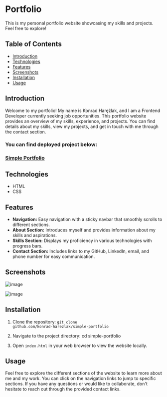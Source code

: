 # Portfolio

This is my personal portfolio website showcasing my skills and projects. Feel free to explore!

## Table of Contents
- [Introduction](#introduction)
- [Technologies](#technologies)
- [Features](#features)
- [Screenshots](#screenshots)
- [Installation](#installation)
- [Usage](#usage)

## Introduction

Welcome to my portfolio! My name is Konrad Harężlak, and I am a Frontend Developer currently seeking job opportunities. This portfolio website provides an overview of my skills, experience, and projects. You can find details about my skills, view my projects, and get in touch with me through the contact section.

### You can find deployed project below:
### [Simple Portfolio](https://simple-portfolio-hary.netlify.app)

## Technologies

- HTML
- CSS

## Features

- **Navigation:** Easy navigation with a sticky navbar that smoothly scrolls to different sections.
- **About Section:** Introduces myself and provides information about my skills and aspirations.
- **Skills Section:** Displays my proficiency in various technologies with progress bars.
- **Contact Section:** Includes links to my GitHub, LinkedIn, email, and phone number for easy communication.

## Screenshots

![image](https://github.com/konrad-harezlak/simple-portfolio/assets/146349083/8c06dadf-d17f-4d1e-b313-5035b2061ea1)


![image](https://github.com/konrad-harezlak/simple-portfolio/assets/146349083/9002ea21-bd22-4081-8209-668375f85d43)


## Installation

1. Clone the repository:
<code>git clone github.com/konrad-harezlak/simple-portfolio</code>

2. Navigate to the project directory:
cd simple-portfolio

3. Open `index.html` in your web browser to view the website locally.

## Usage

Feel free to explore the different sections of the website to learn more about me and my work. You can click on the navigation links to jump to specific sections. If you have any questions or would like to collaborate, don't hesitate to reach out through the provided contact links.

